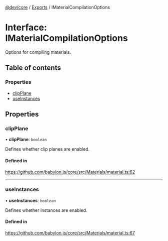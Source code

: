 [@dev/core](../README.md) / [Exports](../modules.md) / IMaterialCompilationOptions

# Interface: IMaterialCompilationOptions

Options for compiling materials.

## Table of contents

### Properties

- [clipPlane](IMaterialCompilationOptions.md#clipplane)
- [useInstances](IMaterialCompilationOptions.md#useinstances)

## Properties

### clipPlane

• **clipPlane**: `boolean`

Defines whether clip planes are enabled.

#### Defined in

https://github.com/babylon.js/core/src/Materials/material.ts:62

___

### useInstances

• **useInstances**: `boolean`

Defines whether instances are enabled.

#### Defined in

https://github.com/babylon.js/core/src/Materials/material.ts:67
